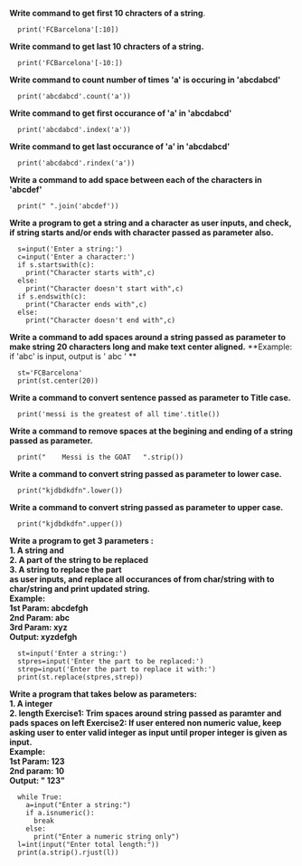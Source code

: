 **Write command to get first 10 chracters of a string**.
```
  print('FCBarcelona'[:10])
```  
**Write command to get last 10 chracters of a string.**
```
  print('FCBarcelona'[-10:])
```
**Write command to count number of times 'a' is occuring in 'abcdabcd'**
```
  print('abcdabcd'.count('a'))
```  
**Write command to get first occurance of 'a' in  'abcdabcd'**
```
  print('abcdabcd'.index('a'))
```
**Write command to get last occurance of 'a' in  'abcdabcd'**
```
  print('abcdabcd'.rindex('a'))
```
**Write a command to add space between each of the characters in 'abcdef'**
```
  print(" ".join('abcdef'))
```  
**Write a program to get a string and a character as user inputs, and check, if string starts and/or ends with character passed as parameter also.**
```
  s=input('Enter a string:')
  c=input('Enter a character:')
  if s.startswith(c):
    print("Character starts with",c)
  else:
    print("Character doesn't start with",c)
  if s.endswith(c):
    print("Character ends with",c)
  else:
    print("Character doesn't end with",c)
```
**Write a command to add spaces around a string passed as parameter to make string 20 characters long and make text center aligned.**
**Example: if 'abc' is input, output is '       abc         ' **
```
  st='FCBarcelona'
  print(st.center(20))
```
**Write a command to convert sentence passed as parameter to Title case.**
```
  print('messi is the greatest of all time'.title())
```  
**Write a command to remove spaces at the begining and ending of a string passed as parameter.**
```
  print("    Messi is the GOAT   ".strip())
```  
**Write a command to convert string passed as parameter to lower case.**
```
  print("kjdbdkdfn".lower())
```  
**Write a command to convert string passed as parameter to upper case.**
```
  print("kjdbdkdfn".upper())
```
**Write a program to get 3 parameters : \
	1. A string and \
	2. A part of the string to be replaced \
	3. A string to replace the part \
	as user inputs, and replace all occurances of from char/string with to char/string and print updated string.\
  Example: \
  			1st Param: abcdefgh \
			2nd Param: abc\
			3rd Param: xyz\
			Output: xyzdefgh**
```
  st=input('Enter a string:')
  stpres=input('Enter the part to be replaced:')
  strep=input('Enter the part to replace it with:')
  print(st.replace(stpres,strep))
```	
**Write a program that takes below as parameters:\
		1. A integer\
		2. length
	Exercise1: Trim spaces around string passed as paramter and pads spaces on left 
	Exercise2: If user entered non numeric value, keep asking user to enter valid integer as input until proper integer is given as input.\
	Example:\
			1st Param: 123\
			2nd param: 10\
			Output: "       123"**
```			
  while True:
    a=input("Enter a string:")
    if a.isnumeric():
      break
    else:
      print("Enter a numeric string only")
  l=int(input("Enter total length:"))
  print(a.strip().rjust(l))
```
